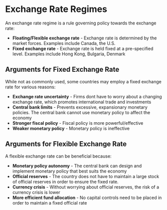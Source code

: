 # Exchange Rate Regimes
An exchange rate regime is a rule governing policy towards the exchange rate:
* **Floating/Flexible exchange rate** - Exchange rate is determined by the market forces. Examples include Canada, the U.S.
* **Fixed exchange rate** - Exchange rate is held fixed at a pre-specified level. Examples include Hong Kong, Bulgaria, Denmark

## Arguments for Fixed Exchange Rate
While not as commonly used, some countries may employ a fixed exchange rate for various reasons:
* **Exchange rate uncertainty** - Firms dont have to worry about a changing exchange rate, which promotes international trade and investments
* **Central bank limits** - Prevents excessive, expansionary monetary policies. The central bank cannot use monetary policy to affect the economy
* **Stronger fiscal policy** - Fiscal policy is more powerful/effective
* **Weaker monetary policy** - Monetary policy is ineffective

## Arguments for Flexible Exchange Rate
A flexible exchange rate can be beneficial because:
* **Monetary policy autonomy** - The central bank can design and implement monetary policy that best suits the economy
* **Official reserves** - The country does not have to maintain a large stock of official reserves in order to ensure the fixed rate.
* **Currency crisis** - Without worrying about official reserves, the risk of a currency crisis is lower
* **More efficient fund allocation** - No capital controls need to be placed in order to maintain a fixed official rate

